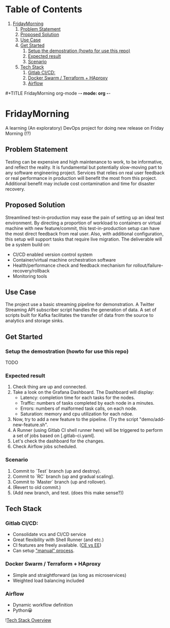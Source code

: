 
# Table of Contents

1.  [FridayMorning](#org1fc97a3)
    1.  [Problem Statement](#orgdd14c4e)
    2.  [Proposed Solution](#org0588200)
    3.  [Use Case](#org72a153c)
    4.  [Get Started](#org7cf7d6b)
        1.  [Setup the demostration (howto for use this repo)](#org097ba99)
        2.  [Expected result](#org87add51)
        3.  [Scenario](#org9f40c5b)
    5.  [Tech Stack](#org0001474)
        1.  [Gitlab CI/CD:](#org11a9caf)
        2.  [Docker Swarm / Terraform + HAproxy](#orga19b184)
        3.  [Airflow](#org1bd502e)

\#+TITLE FridayMorning org-mode -**- mode: org -**-


<a id="org1fc97a3"></a>

# FridayMorning

A learning (An exploratory) DevOps project for doing new release on Friday Morning (!?)


<a id="orgdd14c4e"></a>

## Problem Statement

Testing can be expensive and high maintenance to work, to be informative, and reflect the reality. It is fundamental but potentially slow-moving part to any software engineering project. Services that relies on real user feedback or real performance in production will benefit the most from this project. Additional benefit may include cost contamination and time for disaster recovery.


<a id="org0588200"></a>

## Proposed Solution

Streamlined test-in-production may ease the pain of setting up an ideal test environment. By directing a proportion of workload to containers or virtual machine with new feature/commit, this test-in-production setup can have the most direct feedback from real user. Also, with additional configuration, this setup will support tasks that require live migration. The deliverable will be a system build on:

-   CI/CD enabled version control system
-   Container/virtual machine orchestration software
-   Health/performance check and feedback mechanism for rollout/failure-recovery/rollback
-   Monitoring tools


<a id="org72a153c"></a>

## Use Case

The project use a basic streaming pipeline for demonstration. A Twitter Streaming API subscriber script handles the generation of data. A set of scripts built for Kafka facilitates the transfer of data from the source to analytics and storage sinks.


<a id="org7cf7d6b"></a>

## Get Started


<a id="org097ba99"></a>

### Setup the demostration (howto for use this repo)

TODO


<a id="org87add51"></a>

### Expected result

1.  Check thing are up and connected.
2.  Take a look on the Grafana Dashboard. The Dashboard will display:
    -   Latency: completion time for each tasks for the nodes.
    -   Traffic: numbers of tasks completed by each node in a minutes.
    -   Errors: numbers of malformed task calls, on each node.
    -   Saturation: memory and cpu utilization for each ndoe.
3.  Now, try to add a new feature to the pipeline. (Try the script "demo/add-new-feature.sh".
4.  A Runner (using Gitlab CI shell runner here) will be triggered to perform a set of jobs based on [.gitlab-ci.yaml].
5.  Let's check the dashboard for the changes.
6.  Check Airflow jobs scheduled.


<a id="org9f40c5b"></a>

### Scenario

1.  Commit to \`Test\` branch (up and destroy).
2.  Commit to \`RC\` branch (up and gradual scaling).
3.  Commit to \`Master\` branch (up and rollover).
4.  (Revert to old commit.)
5.  (Add new branch, and test. (does this make sense?))


<a id="org0001474"></a>

## Tech Stack


<a id="org11a9caf"></a>

### Gitlab CI/CD:

-   Consolidate vcs and CI/CD service
-   Great flexibility with Shell Runner (and etc.)
-   CI features are freely available. ([CE vs EE](https://about.gitlab.com/images/feature_page/gitlab-features.pdf))
-   Can setup ["manual" process](https://about.gitlab.com/2016/08/26/ci-deployment-and-environments/).


<a id="orga19b184"></a>

### Docker Swarm / Terraform + HAproxy

-   Simple and straightforward (as long as microservices)
-   Weighted load balancing included


<a id="org1bd502e"></a>

### Airflow

-   Dynamic workflow definition
-   Python😀

\![Tech Stack Overview](./static/tech-stack.png)
